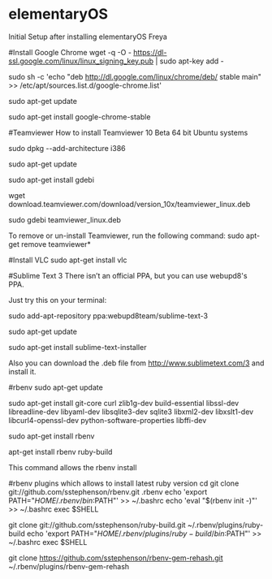 # elementaryOS
Initial Setup after installing elementaryOS Freya

#Install Google Chrome
wget -q -O - https://dl-ssl.google.com/linux/linux_signing_key.pub | sudo apt-key add -

sudo sh -c 'echo "deb http://dl.google.com/linux/chrome/deb/ stable main" >> /etc/apt/sources.list.d/google-chrome.list'

sudo apt-get update
 
sudo apt-get install google-chrome-stable

#Teamviewer
How to install Teamviewer 10 Beta 64 bit Ubuntu systems

sudo dpkg --add-architecture i386
 
sudo apt-get update
 
sudo apt-get install gdebi
 
wget download.teamviewer.com/download/version_10x/teamviewer_linux.deb
 
sudo gdebi teamviewer_linux.deb
 
To remove or un-install Teamviewer, run the following command:
 sudo apt-get remove teamviewer*

#Install VLC
sudo apt-get install vlc

#Sublime Text 3
There isn’t an official PPA, but you can use webupd8's PPA.

Just try this on your terminal:

sudo add-apt-repository ppa:webupd8team/sublime-text-3

sudo apt-get update

sudo apt-get install sublime-text-installer

Also you can download the .deb file from http://www.sublimetext.com/3 and install it.

#rbenv
sudo apt-get update

sudo apt-get install git-core curl zlib1g-dev build-essential libssl-dev libreadline-dev libyaml-dev libsqlite3-dev sqlite3 libxml2-dev libxslt1-dev libcurl4-openssl-dev python-software-properties libffi-dev

sudo apt-get install rbenv

apt-get install rbenv ruby-build

This command allows the rbenv install

#rbenv plugins which allows to install latest ruby version
cd
git clone git://github.com/sstephenson/rbenv.git .rbenv
echo 'export PATH="$HOME/.rbenv/bin:$PATH"' >> ~/.bashrc
echo 'eval "$(rbenv init -)"' >> ~/.bashrc
exec $SHELL

git clone git://github.com/sstephenson/ruby-build.git ~/.rbenv/plugins/ruby-build
echo 'export PATH="$HOME/.rbenv/plugins/ruby-build/bin:$PATH"' >> ~/.bashrc
exec $SHELL

git clone https://github.com/sstephenson/rbenv-gem-rehash.git ~/.rbenv/plugins/rbenv-gem-rehash


